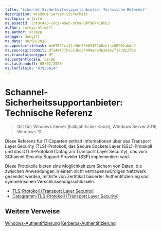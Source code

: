 ```yaml
---
title: 'Schannel-Sicherheitssupportanbieter: Technische Referenz'
description: Windows Server-Sicherheit
ms.topic: article
ms.assetid: 5bf9c4a5-cdc1-49eb-bf9a-8bf987410b63
author: coreyp-at-msft
ms.author: coreyp
manager: dongill
ms.date: 08/08/2018
ms.openlocfilehash: be67621ca1fa96e79eb9302b8abfac08902abdc2
ms.sourcegitcommit: dfa48f77b751dbc34409aced628eb2f17c912f08
ms.translationtype: MT
ms.contentlocale: de-DE
ms.lasthandoff: 08/07/2020
ms.locfileid: "87936614"
---
```

# <a name="schannel-security-support-provider-technical-reference"></a>Schannel-Sicherheitssupportanbieter: Technische Referenz

>Gilt für: Windows Server (halbjährlicher Kanal), Windows Server 2016, Windows 10

Diese Referenz für IT-Experten enthält Informationen über das Transport Layer Security (TLS)-Protokoll, das Secure Sockets Layer (SSL)-Protokoll und das DTLS-Protokoll (Datagram Transport Layer Security), das vom SChannel Security Support Provider (SSP) implementiert wird.

Diese Protokolle bieten eine Möglichkeit zum Sichern von Daten, die zwischen Anwendungen in einem nicht vertrauenswürdigen Netzwerk gesendet werden, mithilfe von Zertifikat basierter Authentifizierung und symmetrischen Verschlüsselungsschlüsseln.

- [TLS-Protokoll (Transport Layer Security)](transport-layer-security-protocol.md)
- [Datagramm-TLS-Protokoll (Transport Layer Security)](datagram-transport-layer-security-protocol.md)

## <a name="additional-references"></a>Weitere Verweise
[Windows-Authentifizierung](../windows-authentication/windows-authentication-overview.md) 
 [Kerberos-Authentifizierung](../kerberos/kerberos-authentication-overview.md)


